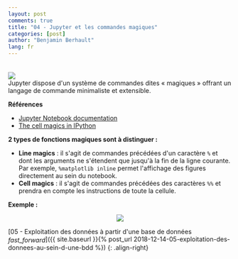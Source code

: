 ```yaml
---
layout: post
comments: true
title: "04 - Jupyter et les commandes magiques"
categories: [post]
author: "Benjamin Berhault"
lang: fr
---
```


<div class="row">
  <div class="col grid s12 m6 l3" height>
    <img src="{{ '/images/magic-wand.jpg' | relative_url }}" class="responsive-img" style="padding-top: 20px">
  </div>
  <div class="col grid s12 m6 l9 ">
    Jupyter dispose d'un système de commandes dites « magiques » offrant un langage de commande minimaliste et extensible.
  </div>
</div>

<b>Références</b>
* [Jupyter Notebook documentation](https://ipython.org/ipython-doc/3/interactive/tutorial.html#magic-functions)
* [The cell magics in IPython](http://nbviewer.jupyter.org/github/ipython/ipython/blob/1.x/examples/notebooks/Cell%20Magics.ipynb)

<b>2 types de fonctions magiques sont à distinguer :</b>

* <b>Line magics</b> : il s'agit de commandes précédées d'un caractère `%` et dont les arguments ne s'étendent que jusqu'à la fin de la ligne courante. Par exemple, `%matplotlib inline` permet l'affichage des figures directement au sein du notebook.
* <b>Cell magics</b> : il s'agit de commandes précédées des caractères `%%` et prendra en compte les instructions de toute la cellule.

<b>Exemple :</b>

<center><img src="{{ '/images/02-magic/01-magic.png' | relative_url }}" class="responsive-img"></center>

[05 - Exploitation des données à partir d'une base de données <i class="material-icons" style="vertical-align:middle">fast_forward</i>]({{ site.baseurl }}{% post_url 2018-12-14-05-exploitation-des-donnees-au-sein-d-une-bdd %})
{: .align-right}
